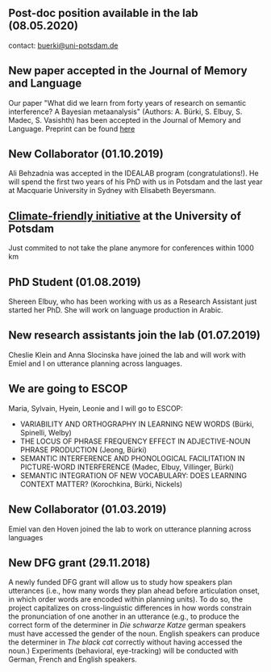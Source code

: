 

## Post-doc position available in the lab (08.05.2020)
contact: buerki@uni-potsdam.de

## New paper accepted in the Journal of Memory and Language
Our paper "What did we learn from forty years of research on semantic interference? A Bayesian metaanalysis" (Authors: A. Bürki, S. Elbuy, S. Madec, S. Vasishth) has been accepted in the Journal of Memory and Language.
Preprint can be found [here](https://arxiv.org/abs/2004.05895)

## New Collaborator (01.10.2019)
Ali Behzadnia was accepted in the IDEALAB program (congratulations!). He will spend the first two years of his PhD with us in Potsdam and the last year at Macquarie University in Sydney with Elisabeth Beyersmann. 

## [Climate-friendly initiative](https://www.uni-potsdam.de/de/umweltportal/handlungsfelder/mobilitaet/dienstreisen.html?tx_powermail_pi1%5Baction%5D=create&tx_powermail_pi1%5Bcontroller%5D=Form&cHash=ef18126efde5e77de9585d8bf585fbe0) at the University of Potsdam

Just commited to not take the plane anymore for conferences within 1000 km


## PhD Student (01.08.2019)

Shereen Elbuy, who has been working with us as a Research Assistant just started her PhD. She will work on language production in Arabic.


## New research assistants join the lab (01.07.2019)

Cheslie Klein and Anna Slocinska have joined the lab and will work with Emiel and I on utterance planning across languages. 



## We are going to ESCOP

Maria, Sylvain, Hyein, Leonie and I will go to ESCOP:
- VARIABILITY AND ORTHOGRAPHY IN LEARNING NEW WORDS (Bürki, Spinelli, Welby)
- THE LOCUS OF PHRASE FREQUENCY EFFECT IN ADJECTIVE-NOUN PHRASE PRODUCTION (Jeong, Bürki)
- SEMANTIC INTERFERENCE AND PHONOLOGICAL FACILITATION IN PICTURE-WORD INTERFERENCE (Madec, Elbuy, Villinger, Bürki)
- SEMANTIC INTEGRATION OF NEW VOCABULARY: DOES LEARNING CONTEXT MATTER? (Korochkina, Bürki, Nickels)


## New Collaborator (01.03.2019)

Emiel van den Hoven joined the lab to work on utterance planning across languages


## New DFG grant (29.11.2018)

A newly funded DFG grant will allow us to study how speakers plan utterances (i.e., how many words they plan ahead before articulation onset, in which order words are encoded within planning units). To do so, the project capitalizes on cross-linguistic differences in how words constrain the pronunciation of one another in an utterance (e.g., to produce the correct form of the determiner in _Die schwarze Katze_ german speakers must have accessed the gender of the noun. English speakers can produce the determiner in _The black cat_ correctly without having accessed the noun.)
Experiments (behavioral, eye-tracking) will be conducted with German, French and English speakers.

